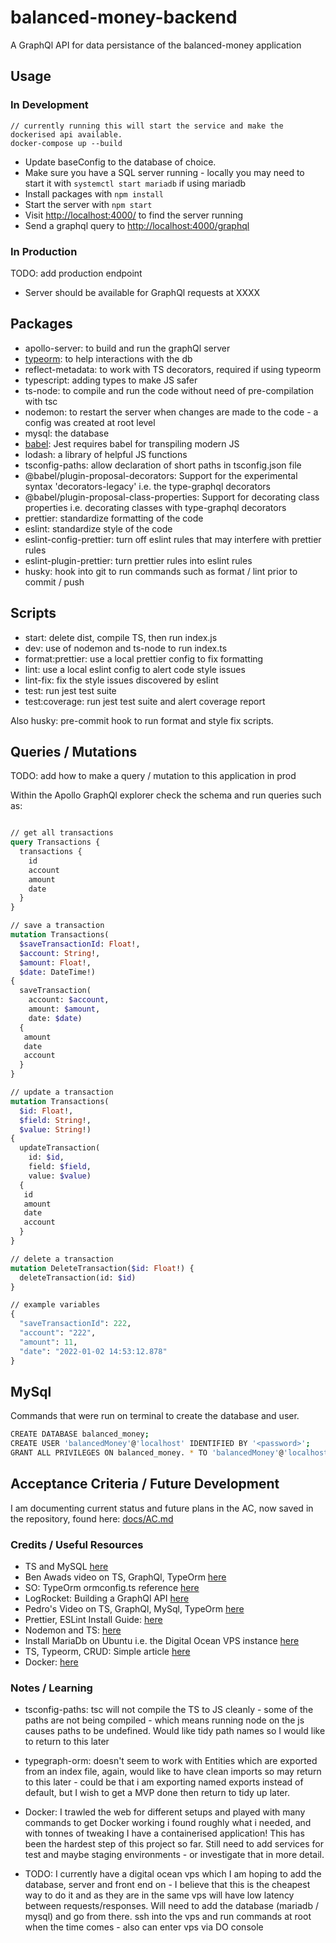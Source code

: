 # balanced-money-backend

A GraphQl API for data persistance of the balanced-money application

## Usage

### In Development

```shell
// currently running this will start the service and make the dockerised api available.
docker-compose up --build
```

* Update baseConfig to the database of choice.
* Make sure you have a SQL server running - locally you may need to start it with `systemctl start mariadb` if using mariadb
* Install packages with `npm install`
* Start the server with `npm start`
* Visit [http://localhost:4000/](http://localhost:4000/) to find the server running
* Send a graphql query to [http://localhost:4000/graphql](http://localhost:4000/graphql)

### In Production

TODO: add production endpoint

* Server should be available for GraphQl requests at XXXX

## Packages

* apollo-server: to build and run the graphQl server
* [typeorm](https://github.com/typeorm/typeorm): to help interactions with the db
* reflect-metadata: to work with TS decorators, required if using typeorm
* typescript: adding types to make JS safer
* ts-node: to compile and run the code without need of pre-compilation with tsc
* nodemon: to restart the server when changes are made to the code - a config was created at root level
* mysql: the database
* [babel](https://jestjs.io/docs/getting-started#using-babel): Jest requires babel for transpiling modern JS
* lodash: a library of helpful JS functions
* tsconfig-paths: allow declaration of short paths in tsconfig.json file
* @babel/plugin-proposal-decorators: Support for the experimental syntax 'decorators-legacy' i.e. the type-graphql decorators
* @babel/plugin-proposal-class-properties: Support for decorating class properties i.e. decorating classes with type-graphql decorators
* prettier: standardize formatting of the code
* eslint: standardize style of the code
* eslint-config-prettier: turn off eslint rules that may interfere with prettier rules
* eslint-plugin-prettier: turn prettier rules into eslint rules
* husky: hook into git to run commands such as format / lint prior to commit / push

## Scripts

* start: delete dist, compile TS, then run index.js
* dev: use of nodemon and ts-node to run index.ts
* format:prettier: use a local prettier config to fix formatting
* lint: use a local eslint config to alert code style issues
* lint-fix: fix the style issues discovered by eslint
* test: run jest test suite
* test:coverage: run jest test suite and alert coverage report

Also husky: pre-commit hook to run format and style fix scripts.

## Queries / Mutations

TODO: add how to make a query / mutation to this application in prod

Within the Apollo GraphQl explorer check the schema and run queries such as:

```graphql

// get all transactions
query Transactions {
  transactions {
    id
    account
    amount
    date
  }
}

// save a transaction
mutation Transactions(
  $saveTransactionId: Float!, 
  $account: String!, 
  $amount: Float!, 
  $date: DateTime!) 
{
  saveTransaction(
    account: $account, 
    amount: $amount, 
    date: $date) 
  {
   amount
   date
   account 
  }
}

// update a transaction
mutation Transactions(
  $id: Float!,
  $field: String!,
  $value: String!) 
{
  updateTransaction(
    id: $id,
    field: $field,  
    value: $value) 
  {
   id
   amount
   date
   account 
  }
}

// delete a transaction
mutation DeleteTransaction($id: Float!) {
  deleteTransaction(id: $id)
}

// example variables
{
  "saveTransactionId": 222,
  "account": "222",
  "amount": 11,
  "date": "2022-01-02 14:53:12.878"
}

```

## MySql

Commands that were run on terminal to create the database and user.

```bash
CREATE DATABASE balanced_money;
CREATE USER 'balancedMoney'@'localhost' IDENTIFIED BY '<password>';
GRANT ALL PRIVILEGES ON balanced_money. * TO 'balancedMoney'@'localhost';
```

## Acceptance Criteria / Future Development

I am documenting current status and future plans in the AC, now saved in the repository, found here: [docs/AC.md](docs/AC.md)

### Credits / Useful Resources

* TS and MySQL [here](https://www.infoq.com/articles/typescript-mysql/)
* Ben Awads video on TS, GraphQl, TypeOrm [here](https://www.youtube.com/watch?v=WhzIjYQmWvs)
* SO: TypeOrm ormconfig.ts reference [here](https://stackoverflow.com/questions/52187328/how-to-specify-ormconfig-ts-for-typeorm)
* LogRocket: Building a GraphQl API [here](https://blog.logrocket.com/build-graphql-typegraphql-typeorm/)
* Pedro's Video on TS, GraphQl, MySql, TypeOrm [here](https://www.youtube.com/watch?v=fov5e6XJgwc)
* Prettier, ESLint Install Guide: [here](https://khalilstemmler.com/blogs/tooling/prettier/)
* Nodemon and TS: [here](https://blog.logrocket.com/configuring-nodemon-with-typescript/)
* Install MariaDb on Ubuntu i.e. the Digital Ocean VPS instance [here](https://www.digitalocean.com/community/tutorials/how-to-install-mariadb-on-ubuntu-20-04)
* TS, Typeorm, CRUD: Simple article [here](https://codetain.com/blog/implementing-server-side-crud-with-typescript-typeorm-and-graphql)
* Docker: [here](https://github.com/testjavascript/almost-perfect-dockerfile/blob/master/Dockerfile)

### Notes / Learning

* tsconfig-paths: tsc will not compile the TS to JS cleanly - some of the paths are not being compiled - which means running node on the js causes paths to be undefined. Would like tidy path names so I would like to return to this later
* typegraph-orm: doesn't seem to work with Entities which are exported from an index file, again, would like to have clean imports so may return to this later - could be that i am exporting named exports instead of default, but I wish to get a MVP done then return to tidy up later.

* Docker: I trawled the web for different setups and played with many commands to get Docker working i found roughly what i needed, and with tonnes of tweaking I have a containerised application! This has been the hardest step of this project so far. Still need to add services for test and maybe staging environments - or investigate that in more detail.
* TODO: I currently have a digital ocean vps which I am hoping to add the database, server and front end on - I believe that this is the cheapest way to do it and as they are in the same vps will have low latency between requests/responses. Will need to add the database (mariadb / mysql) and go from there. ssh into the vps and run commands at root when the time comes - also can enter vps via DO console
